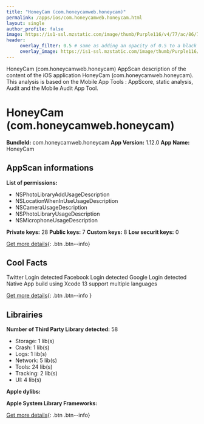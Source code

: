```yaml
---
title: "HoneyCam (com.honeycamweb.honeycam)"
permalink: /apps/ios/com.honeycamweb.honeycam.html
layout: single
author_profile: false
image: https://is1-ssl.mzstatic.com/image/thumb/Purple116/v4/77/ac/86/77ac865d-5691-ee3b-79df-c7b7e6a1084d/AppIcon-0-0-1x_U007emarketing-0-0-0-5-0-0-sRGB-0-0-0-GLES2_U002c0-512MB-85-220-0-0.png/512x512bb.jpg
header: 
     overlay_filter: 0.5 # same as adding an opacity of 0.5 to a black background
     overlay_image: https://is1-ssl.mzstatic.com/image/thumb/Purple116/v4/77/ac/86/77ac865d-5691-ee3b-79df-c7b7e6a1084d/AppIcon-0-0-1x_U007emarketing-0-0-0-5-0-0-sRGB-0-0-0-GLES2_U002c0-512MB-85-220-0-0.png/512x512bb.jpg
---
```

HoneyCam (com.honeycamweb.honeycam) AppScan description of the content of the iOS application HoneyCam (com.honeycamweb.honeycam). This analysis is based on the Mobile App Tools : AppScore, static analysis, Audit and the Mobile Audit App Tool.

# HoneyCam (com.honeycamweb.honeycam)

**BundleId:** com.honeycamweb.honeycam
**App Version:** 1.12.0
**App Name:** HoneyCam


## AppScan informations 

**List of permissions:** 
- NSPhotoLibraryAddUsageDescription
- NSLocationWhenInUseUsageDescription
- NSCameraUsageDescription
- NSPhotoLibraryUsageDescription
- NSMicrophoneUsageDescription
  
  
**Private keys:** 28
**Public keys:** 7
**Custom keys:** 8
**Low securit keys:** 0
  
[Get more details](/pricing.html){: .btn .btn--info}

## Cool Facts

Twitter Login detected
Facebook Login detected
Google Login detected
Native App
build using Xcode 13
support multiple languages
  
[Get more details](/pricing.html){: .btn .btn--info }

## Librairies 
**Number of Third Party Library detected:** 58
- Storage: 1 lib(s)
- Crash: 1 lib(s)
- Logs: 1 lib(s)
- Network: 5 lib(s)
- Tools: 24 lib(s)
- Tracking: 2 lib(s)
- UI: 4 lib(s)


**Apple dylibs:**


**Apple System Library Frameworks:**


  
[Get more details](/pricing.html){: .btn .btn--info}

